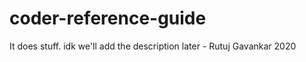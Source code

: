 # coder-reference-guide

It does stuff. idk we'll add the description later 
    - Rutuj Gavankar 2020